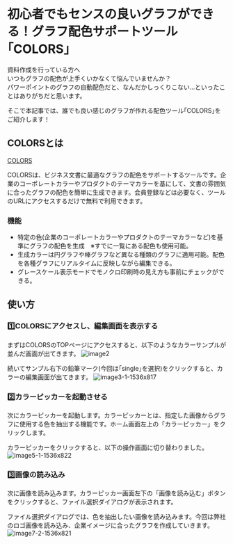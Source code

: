 # 初心者でもセンスの良いグラフができる！グラフ配色サポートツール｢COLORS｣
資料作成を行っている方へ  
いつもグラフの配色が上手くいかなくて悩んでいませんか？  
パワーポイントのグラフの自動配色だと、なんだかしっくりこない…といったことはありがちだと思います。
  
そこで本記事では、誰でも良い感じのグラフが作れる配色ツール｢COLORS｣をご紹介します！

## COLORSとは
[COLORS](https://colors.design4u.jp/)

COLORSは、ビジネス文書に最適なグラフの配色をサポートするツールです。企業のコーポレートカラーやプロダクトのテーマカラーを基にして、文書の雰囲気に合ったグラフの配色を簡単に生成できます。会員登録などは必要なく、ツールのURLにアクセスするだけで無料で利用できます。

### 機能
- 特定の色(企業のコーポレートカラーやプロダクトのテーマカラーなど)を基準にグラフの配色を生成　※すでに一覧にある配色も使用可能。
- 生成カラーは円グラフや棒グラフなど異なる種類のグラフに適用可能。配色を各種グラフにリアルタイムに反映しながら編集できる。
- グレースケール表示モードでモノクロ印刷時の見え方も事前にチェックができる。

## 使い方
### 1️⃣COLORSにアクセスし、編集画面を表示する
まずはCOLORSのTOPページにアクセスすると、以下のようなカラーサンプルが並んだ画面が出てきます。
![image2](https://github.com/user-attachments/assets/9c6e3845-a2e3-4f9b-9e61-a5e180811cf7)

続いてサンプル右下の鉛筆マーク(今回は｢single｣を選択)をクリックすると、カラーの編集画面が出てきます。
![image3-1-1536x817](https://github.com/user-attachments/assets/8ced2322-0f0f-462c-a8e5-54c802f0ea7f)

### 2️⃣カラーピッカーを起動させる
次にカラーピッカーを起動します。カラーピッカーとは、指定した画像からグラフに使用する色を抽出する機能です。ホーム画面左上の「カラーピッカー」をクリックします。  

カラーピッカーをクリックすると、以下の操作画面に切り替わりました。
![image5-1-1536x822](https://github.com/user-attachments/assets/778e574c-dc6e-4b02-b693-ec09c9031dcf)

### 3️⃣画像の読み込み
次に画像を読み込みます。カラーピッカー画面左下の「画像を読み込む」ボタンをクリックすると、ファイル選択ダイアログが表示されます。

ファイル選択ダイアログでは、色を抽出したい画像を読み込みます。今回は弊社のロゴ画像を読み込み、企業イメージに合ったグラフを作成していきます。
![image7-2-1536x821](https://github.com/user-attachments/assets/f2690fa6-287f-4568-b44a-4e4f4ef157a0)
